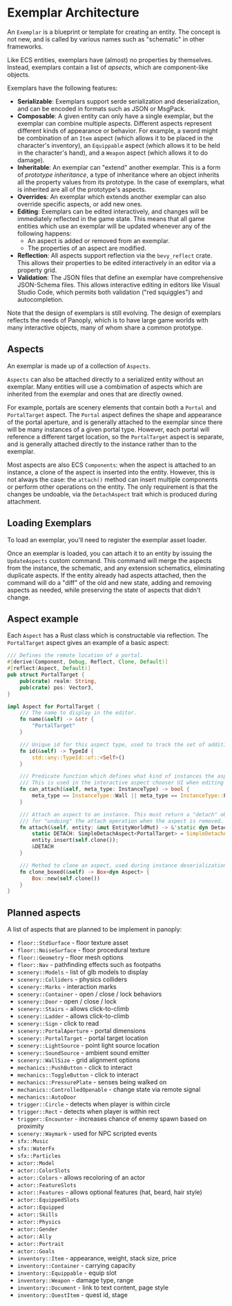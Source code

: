 # Exemplar Architecture

An `Exemplar` is a blueprint or template for creating an entity. The concept is not new,
and is called by various names such as "schematic" in other frameworks.

Like ECS entities, exemplars have (almost) no properties by themselves. Instead, exemplars
contain a list of _apsects_, which are component-like objects.

Exemplars have the following features:

- **Serializable**: Exemplars support serde serialization and deserialization, and can be
  encoded in formats such as JSON or MsgPack.
- **Composable**: A given entity can only have a single exemplar, but the exemplar can
  combine multiple aspects. Different aspects represent different kinds of appearance or
  behavior. For example, a sword might be combination of an `Item` aspect (which allows
  it to be placed in the character's inventory), an `Equippable` aspect (which allows it
  to be held in the character's hand), and a `Weapon` aspect (which allows it to do damage).
- **Inheritable**: An exemplar can "extend" another exemplar. This is a form of _prototype
  inheritance_, a type of inheritance where an object inherits all the property values
  from its prototype. In the case of exemplars, what is inherited are all of the prototype's
  aspects.
- **Overrides**: An exemplar which extends another exemplar can also override specific aspects,
  or add new ones.
- **Editing**: Exemplars can be edited interactively, and changes will be immediately reflected
  in the game state. This means that all game entities which use an exemplar will be updated
  whenever any of the following happens:
  - An aspect is added or removed from an exemplar.
  - The properties of an aspect are modified.
- **Reflection**: All aspects support reflection via the `bevy_reflect` crate. This allows their
  properties to be edited interactively in an editor via a property grid.
- **Validation**: The JSON files that define an exemplar have comprehensive JSON-Schema files.
  This allows interactive editing in editors like Visual Studio Code, which permits both
  validation ("red squiggles") and autocompletion.

Note that the design of exemplars is still evolving. The design of exemplars reflects the needs
of Panoply, which is to have large game worlds with many interactive objects, many of whom share
a common prototype.

## Aspects

An exemplar is made up of a collection of `Aspects`.

`Aspects` can also be attached directly to a serialized entity without an exemplar. Many entities
will use a combimation of aspects which are inherited from the exemplar and ones that are directly
owned.

For example, portals are scenery elements that contain both a `Portal` and `PortalTarget` aspect.
The `Portal` aspect defines the shape and appearance of the portal aperture, and is generally
attached to the exemplar since there will be many instances of a given portal type. However,
each portal will reference a different target location, so the `PortalTarget` aspect is separate,
and is generally attached directly to the instance rather than to the exemplar.

Most aspects are also ECS `Components`: when the aspect is attached to an instance, a clone
of the aspect is inserted into the entity. However, this is not always the case: the `attach()`
method can insert multiple components or perform other operations on the entity. The only
requirement is that the changes be undoable, via the `DetachAspect` trait which is produced
during attachment.

## Loading Exemplars

To load an exemplar, you'll need to register the exemplar asset loader.

Once an exemplar is loaded, you can attach it to an entity by issuing the `UpdateAspects`
custom command. This command will merge the aspects from the instance, the schematic, and
any extension schematics, eliminating duplicate aspects. If the entity already had aspects
attached, then the command will do a "diff" of the old and new state, adding and removing
aspects as needed, while preserving the state of aspects that didn't change.

## Aspect example

Each `Aspect` has a Rust class which is constructable via reflection. The `PortalTarget` aspect
gives an example of a basic aspect:

```rust
/// Defines the remote location of a portal.
#[derive(Component, Debug, Reflect, Clone, Default)]
#[reflect(Aspect, Default)]
pub struct PortalTarget {
    pub(crate) realm: String,
    pub(crate) pos: Vector3,
}

impl Aspect for PortalTarget {
    /// The name to display in the editor.
    fn name(&self) -> &str {
        "PortalTarget"
    }

    /// Unique id for this aspect type, used to track the set of additions and removals.
    fn id(&self) -> TypeId {
        std::any::TypeId::of::<Self>()
    }

    /// Predicate function which defines what kind of instances the aspect can be attached to.
    /// This is used in the interactive aspect chooser UI when editing an instance or exemplar.
    fn can_attach(&self, meta_type: InstanceType) -> bool {
        meta_type == InstanceType::Wall || meta_type == InstanceType::Fixture
    }

    /// Attach an aspect to an instance. This must return a "detach" object, which is responsible
    /// for "undoing" the attach operation when the aspect is removed.
    fn attach(&self, entity: &mut EntityWorldMut) -> &'static dyn DetachAspect {
        static DETACH: SimpleDetachAspect<PortalTarget> = SimpleDetachAspect::<PortalTarget>::new();
        entity.insert(self.clone());
        &DETACH
    }

    /// Method to clone an aspect, used during instance deserialization.
    fn clone_boxed(&self) -> Box<dyn Aspect> {
        Box::new(self.clone())
    }
}
```

## Planned aspects

A list of aspects that are planned to be implement in panoply:

- `floor::StdSurface` - floor texture asset
- `floor::NoiseSurface` - floor procedural texture
- `floor::Geometry` - floor mesh options
- `floor::Nav` - pathfinding effects such as footpaths
- `scenery::Models` - list of glb models to display
- `scenery::Colliders` - physics colliders
- `scenery::Marks` - interaction marks
- `scenery::Container` - open / close / lock behaviors
- `scenery::Door` - open / close / lock
- `scenery::Stairs` - allows click-to-climb
- `scenery::Ladder` - allows click-to-climb
- `scenery::Sign` - click to read
- `scenery::PortalAperture` - portal dimensions
- `scenery::PortalTarget` - portal target location
- `scenery::LightSource` - point light source location
- `scenery::SoundSource` - ambient sound emitter
- `scenery::WallSize` - grid alignment options
- `mechanics::PushButton` - click to interact
- `mechanics::ToggleButton` - click to interact
- `mechanics::PressurePlate` - senses being walked on
- `mechanics::ControlledOpenable` - change state via remote signal
- `mechanics::AutoDoor`
- `trigger::Circle` - detects when player is within circle
- `trigger::Rect` - detects when player is within rect
- `trigger::Encounter` - increases chance of enemy spawn based on proximity
- `scenery::Waymark` - used for NPC scripted events
- `sfx::Music`
- `sfx::WaterFx`
- `sfx::Particles`
- `actor::Model`
- `actor::ColorSlots`
- `actor::Colors` - allows recoloring of an actor
- `actor::FeatureSlots`
- `actor::Features` - allows optional features (hat, beard, hair style)
- `actor::EquippedSlots`
- `actor::Equipped`
- `actor::Skills`
- `actor::Physics`
- `actor::Gender`
- `actor::Ally`
- `actor::Portrait`
- `actor::Goals`
- `inventory::Item` - appearance, weight, stack size, price
- `inventory::Container` - carrying capacity
- `inventory::Equippable` - equip slot
- `inventory::Weapon` - damage type, range
- `inventory::Document` - link to text content, page style
- `inventory::QuestItem` - quest id, stage
